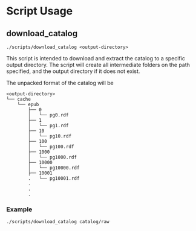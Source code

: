 # Script Usage

## download_catalog

```
./scripts/download_catalog <output-directory>
```

This script is intended to download and extract the catalog to a specific output directory. The script will create all intermediate folders on the path specified, and the output directory if it does not exist.

The unpacked format of the catalog will be
```
<output-directory>
└── cache
    └── epub
        ├── 0
        │   └── pg0.rdf
        ├── 1
        │   └── pg1.rdf
        ├── 10
        │   └── pg10.rdf
        ├── 100
        │   └── pg100.rdf
        ├── 1000
        │   └── pg1000.rdf
        ├── 10000
        │   └── pg10000.rdf
        ├── 10001
        .   └── pg10001.rdf
        .
        .
        .
```

### Example

```
./scripts/download_catalog catalog/raw
```

